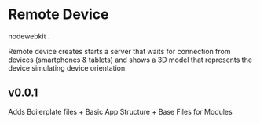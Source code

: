 Remote Device
=============

nodewebkit .

Remote device creates starts a server that waits for connection from devices (smartphones & tablets) and shows a 3D model that represents the device simulating device orientation.

v0.0.1
------
Adds Boilerplate files + Basic App Structure + Base Files for Modules